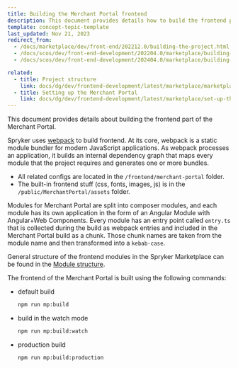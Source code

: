```yaml
---
title: Building the Merchant Portal frontend
description: This document provides details how to build the frontend part of the Merchant Portal.
template: concept-topic-template
last_updated: Nov 21, 2023
redirect_from:
  - /docs/marketplace/dev/front-end/202212.0/building-the-project.html
  - /docs/scos/dev/front-end-development/202204.0/marketplace/building-the-project.html
  - /docs/scos/dev/front-end-development/202404.0/marketplace/building-the-merchant-portal-frontend.html

related:
  - title: Project structure
    link: docs/dg/dev/frontend-development/latest/marketplace/marketplace-frontend-project-and-module-structure.html
  - title: Setting up the Merchant Portal
    link: docs/dg/dev/frontend-development/latest/marketplace/set-up-the-merchant-portal.html
---
```


This document provides details about building the frontend part of the Merchant Portal.

Spryker uses [webpack](https://webpack.js.org/guides/getting-started/) to build frontend. At its core, webpack is a static module bundler for modern JavaScript applications. As webpack processes an application, it builds an internal dependency graph that maps every module that the project requires and generates one or more bundles.
- All related configs are located in the `/frontend/merchant-portal` folder.
- The built-in frontend stuff (css, fonts, images, js) is in the `/public/MerchantPortal/assets` folder.

Modules for Merchant Portal are split into composer modules, and each module has its own application in the form of an Angular Module with Angular+Web Components.
Every module has an entry point called `entry.ts` that is collected during the build as webpack entries and included in the Merchant Portal build as a chunk.
Those chunk names are taken from the module name and then transformed into a `kebab-case`.

General structure of the frontend modules in the Spryker Marketplace can be found in the [Module structure](/docs/dg/dev/frontend-development/latest/marketplace/marketplace-frontend-project-and-module-structure.html#module-structure).

The frontend of the Merchant Portal is built using the following commands:

- default build

    ```bash
    npm run mp:build
    ```

- build in the watch mode

    ```bash
    npm run mp:build:watch
    ```

- production build

    ```bash
    npm run mp:build:production
    ```
